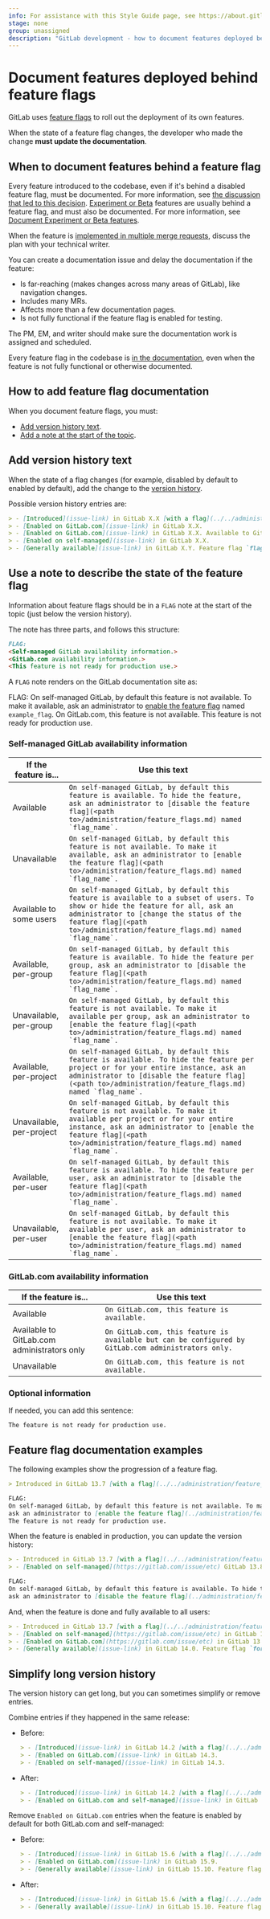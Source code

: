 ```yaml
---
info: For assistance with this Style Guide page, see https://about.gitlab.com/handbook/product/ux/technical-writing/#assignments-to-other-projects-and-subjects.
stage: none
group: unassigned
description: "GitLab development - how to document features deployed behind feature flags"
---
```


# Document features deployed behind feature flags

GitLab uses [feature flags](../feature_flags/index.md) to roll
out the deployment of its own features.

When the state of a feature flag changes, the developer who made the change
**must update the documentation**.

## When to document features behind a feature flag

Every feature introduced to the codebase, even if it's behind a disabled feature flag,
must be documented. For more information, see
[the discussion that led to this decision](https://gitlab.com/gitlab-org/gitlab/-/merge_requests/47917#note_459984428). [Experiment or Beta](../../policy/alpha-beta-support.md) features are usually behind a feature flag, and must also be documented. For more information, see [Document Experiment or Beta features](alpha_beta.md).

When the feature is [implemented in multiple merge requests](../feature_flags/index.md#feature-flags-in-gitlab-development),
discuss the plan with your technical writer.

You can create a documentation issue and delay the documentation if the feature:

- Is far-reaching (makes changes across many areas of GitLab), like navigation changes.
- Includes many MRs.
- Affects more than a few documentation pages.
- Is not fully functional if the feature flag is enabled for testing.

The PM, EM, and writer should make sure the documentation work is assigned and scheduled.

Every feature flag in the codebase is [in the documentation](../../user/feature_flags.md),
even when the feature is not fully functional or otherwise documented.

## How to add feature flag documentation

When you document feature flags, you must:

- [Add version history text](#add-version-history-text).
- [Add a note at the start of the topic](#use-a-note-to-describe-the-state-of-the-feature-flag).

## Add version history text

When the state of a flag changes (for example, disabled by default to enabled by default), add the change to the
[version history](versions.md#add-a-version-history-item).

Possible version history entries are:

```markdown
> - [Introduced](issue-link) in GitLab X.X [with a flag](../../administration/feature_flags.md) named `flag_name`. Disabled by default.
> - [Enabled on GitLab.com](issue-link) in GitLab X.X.
> - [Enabled on GitLab.com](issue-link) in GitLab X.X. Available to GitLab.com administrators only.
> - [Enabled on self-managed](issue-link) in GitLab X.X.
> - [Generally available](issue-link) in GitLab X.Y. Feature flag `flag_name` removed.
```

## Use a note to describe the state of the feature flag

Information about feature flags should be in a `FLAG` note at the start of the topic (just below the version history).

The note has three parts, and follows this structure:

```markdown
FLAG:
<Self-managed GitLab availability information.>
<GitLab.com availability information.>
<This feature is not ready for production use.>
```

A `FLAG` note renders on the GitLab documentation site as:

FLAG:
On self-managed GitLab, by default this feature is not available. To make it available, ask an administrator to [enable the feature flag](../../administration/feature_flags.md) named `example_flag`.
On GitLab.com, this feature is not available.
This feature is not ready for production use.

### Self-managed GitLab availability information

| If the feature is...     | Use this text |
|--------------------------|---------------|
| Available                | ``On self-managed GitLab, by default this feature is available. To hide the feature, ask an administrator to [disable the feature flag](<path to>/administration/feature_flags.md) named `flag_name`.`` |
| Unavailable              | ``On self-managed GitLab, by default this feature is not available. To make it available, ask an administrator to [enable the feature flag](<path to>/administration/feature_flags.md) named `flag_name`.`` |
| Available to some users  | ``On self-managed GitLab, by default this feature is available to a subset of users. To show or hide the feature for all, ask an administrator to [change the status of the feature flag](<path to>/administration/feature_flags.md) named `flag_name`.`` |
| Available, per-group     | ``On self-managed GitLab, by default this feature is available. To hide the feature per group, ask an administrator to [disable the feature flag](<path to>/administration/feature_flags.md) named `flag_name`.`` |
| Unavailable, per-group   | ``On self-managed GitLab, by default this feature is not available. To make it available per group, ask an administrator to [enable the feature flag](<path to>/administration/feature_flags.md) named `flag_name`.`` |
| Available, per-project   | ``On self-managed GitLab, by default this feature is available. To hide the feature per project or for your entire instance, ask an administrator to [disable the feature flag](<path to>/administration/feature_flags.md) named `flag_name`.`` |
| Unavailable, per-project | ``On self-managed GitLab, by default this feature is not available. To make it available per project or for your entire instance, ask an administrator to [enable the feature flag](<path to>/administration/feature_flags.md) named `flag_name`.`` |
| Available, per-user      | ``On self-managed GitLab, by default this feature is available. To hide the feature per user, ask an administrator to [disable the feature flag](<path to>/administration/feature_flags.md) named `flag_name`.`` |
| Unavailable, per-user    | ``On self-managed GitLab, by default this feature is not available. To make it available per user, ask an administrator to [enable the feature flag](<path to>/administration/feature_flags.md) named `flag_name`.`` |

### GitLab.com availability information

| If the feature is...                        | Use this text |
|---------------------------------------------|---------------|
| Available                                   | `On GitLab.com, this feature is available.` |
| Available to GitLab.com administrators only | `On GitLab.com, this feature is available but can be configured by GitLab.com administrators only.`
| Unavailable                                 | `On GitLab.com, this feature is not available.`|

### Optional information

If needed, you can add this sentence:

`The feature is not ready for production use.`

## Feature flag documentation examples

The following examples show the progression of a feature flag.

```markdown
> Introduced in GitLab 13.7 [with a flag](../../administration/feature_flags.md) named `forti_token_cloud`. Disabled by default.

FLAG:
On self-managed GitLab, by default this feature is not available. To make it available,
ask an administrator to [enable the feature flag](../administration/feature_flags.md) named `forti_token_cloud`.
The feature is not ready for production use.
```

When the feature is enabled in production, you can update the version history:

```markdown
> - Introduced in GitLab 13.7 [with a flag](../../administration/feature_flags.md) named `forti_token_cloud`. Disabled by default.
> - [Enabled on self-managed](https://gitlab.com/issue/etc) GitLab 13.8.

FLAG:
On self-managed GitLab, by default this feature is available. To hide the feature per user,
ask an administrator to [disable the feature flag](../administration/feature_flags.md) named `forti_token_cloud`.
```

And, when the feature is done and fully available to all users:

```markdown
> - Introduced in GitLab 13.7 [with a flag](../../administration/feature_flags.md) named `forti_token_cloud`. Disabled by default.
> - [Enabled on self-managed](https://gitlab.com/issue/etc) in GitLab 13.8.
> - [Enabled on GitLab.com](https://gitlab.com/issue/etc) in GitLab 13.9.
> - [Generally available](issue-link) in GitLab 14.0. Feature flag `forti_token_cloud` removed.
```

## Simplify long version history

The version history can get long, but you can sometimes simplify or remove entries.

Combine entries if they happened in the same release:

- Before:

  ```markdown
  > - [Introduced](issue-link) in GitLab 14.2 [with a flag](../../administration/feature_flags.md) named `ci_include_rules`. Disabled by default.
  > - [Enabled on GitLab.com](issue-link) in GitLab 14.3.
  > - [Enabled on self-managed](issue-link) in GitLab 14.3.
  ```

- After:

  ```markdown
  > - [Introduced](issue-link) in GitLab 14.2 [with a flag](../../administration/feature_flags.md) named `ci_include_rules`. Disabled by default.
  > - [Enabled on GitLab.com and self-managed](issue-link) in GitLab 14.3.
  ```

Remove `Enabled on GitLab.com` entries when the feature is enabled by default for both GitLab.com and self-managed:

- Before:

  ```markdown
  > - [Introduced](issue-link) in GitLab 15.6 [with a flag](../../administration/feature_flags.md) named `ci_hooks_pre_get_sources_script`. Disabled by default.
  > - [Enabled on GitLab.com](issue-link) in GitLab 15.9.
  > - [Generally available](issue-link) in GitLab 15.10. Feature flag `ci_hooks_pre_get_sources_script` removed.
  ```

- After:

  ```markdown
  > - [Introduced](issue-link) in GitLab 15.6 [with a flag](../../administration/feature_flags.md) named `ci_hooks_pre_get_sources_script`. Disabled by default.
  > - [Generally available](issue-link) in GitLab 15.10. Feature flag `ci_hooks_pre_get_sources_script` removed.
  ```
